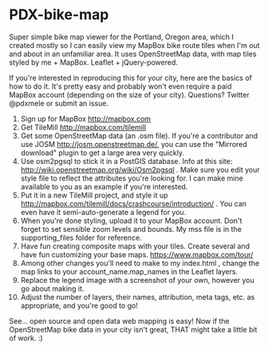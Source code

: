 PDX-bike-map
============

Super simple bike map viewer for the Portland, Oregon area, which I created mostly so I can easily view my MapBox bike route tiles when I'm out and about in an unfamiliar area. It uses OpenStreetMap data, with map tiles styled by me + MapBox. Leaflet + jQuery-powered.

If you're interested in reproducing this for your city, here are the basics of how to do it. It's pretty easy and probably won't even require a paid MapBox account (depending on the size of your city). Questions? Twitter @pdxmele or submit an issue.

1. Sign up for MapBox http://mapbox.com
2. Get TileMill http://mapbox.com/tilemill
3. Get some OpenStreetMap data (an .osm file). If you're a contributor and use JOSM http://josm.openstreetmap.de/, you can use the "Mirrored download" plugin to get a large area very quickly.
4. Use osm2pgsql to stick it in a PostGIS database. Info at this site: http://wiki.openstreetmap.org/wiki/Osm2pgsql . Make sure you edit your style file to reflect the attributes you're looking for. I can make mine available to you as an example if you're interested.
5. Put it in a new TileMill project, and style it up http://mapbox.com/tilemill/docs/crashcourse/introduction/ . You can even have it semi-auto-generate a legend for you.
6. When you're done styling, upload it to your MapBox account. Don't forget to set sensible zoom levels and bounds. My mss file is in the supporting_files folder for reference.
7. Have fun creating composite maps with your tiles. Create several and have fun customizing your base maps. https://www.mapbox.com/tour/
8. Among other changes you'll need to make to my index.html , change the map links to your account_name.map_names in the Leaflet layers.
9. Replace the legend image with a screenshot of your own, however you go about making it.
10. Adjust the number of layers, their names, attribution, meta tags, etc. as appropriate, and you're good to go!

See... open source and open data web mapping is easy! Now if the OpenStreetMap bike data in your city isn't great, THAT might take a little bit of work. :)

